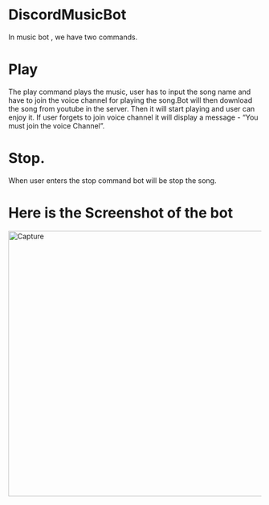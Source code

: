 # DiscordMusicBot

In music bot , we have two commands.

# Play 

The play command plays the music, user has to input the song name and have to join the voice channel for playing the song.Bot will then  download the song from youtube in the server. Then it will start playing and user can enjoy it. If user forgets to join voice channel it will display a message - “You must join the voice Channel”.

# Stop.

When user enters the stop command bot will  be stop the song.

# Here is the Screenshot of the bot

<img width="529" alt="Capture" src="https://user-images.githubusercontent.com/88208046/179345441-736689f3-75f9-472c-a3e0-d986941b6aee.PNG">

